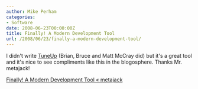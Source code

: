 ```yaml
---
author: Mike Perham
categories:
- Software
date: 2008-06-23T00:00:00Z
title: Finally! A Modern Development Tool
url: /2008/06/23/finally-a-modern-development-tool/
---
```


I didn't write [TuneUp][1] (Brian, Bruce and Matt McCray did) but it's a great tool and it's nice to see compliments like this in the blogosphere. Thanks Mr. metajack!

[Finally! A Modern Development Tool « metajack][2]

 [1]: http://tuneup.fiveruns.com
 [2]: http://metajack.wordpress.com/2008/05/30/finally-a-modern-development-tool/
